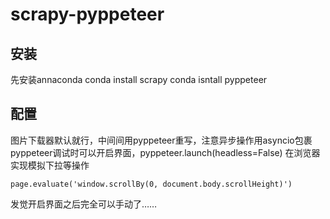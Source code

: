 # scrapy-pyppeteer

## 安装
先安装annaconda
conda install scrapy
conda isntall pyppeteer

## 配置
图片下载器默认就行，中间间用pyppeteer重写，注意异步操作用asyncio包裹
pyppeteer调试时可以开启界面，pyppeteer.launch(headless=False)
在浏览器实现模拟下拉等操作
```
page.evaluate('window.scrollBy(0, document.body.scrollHeight)')
```
发觉开启界面之后完全可以手动了……
